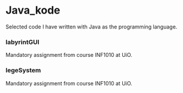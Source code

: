 # Java_kode
Selected code I have written with Java as the programming language.


### labyrintGUI 
Mandatory assignment from course INF1010 at UiO. 

### legeSystem 
Mandatory assignment from course INF1010 at UiO.
